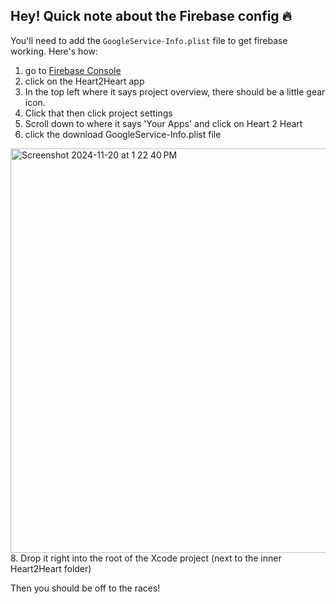 ## Hey! Quick note about the Firebase config 🔥

You'll need to add the `GoogleService-Info.plist` file to get firebase working. Here's how:

1. go to [Firebase Console](https://console.firebase.google.com/)
2. click on the Heart2Heart app
3. In the top left where it says project overview, there should be a little gear icon.
4. Click that then click project settings
5. Scroll down to where it says 'Your Apps' and click on Heart 2 Heart
6. click the download GoogleService-Info.plist file
<img width="647" alt="Screenshot 2024-11-20 at 1 22 40 PM" src="https://github.com/user-attachments/assets/ca630406-aa98-4c3f-979f-ee00fc712b40">
8. Drop it right into the root of the Xcode project (next to the inner Heart2Heart folder)

Then you should be off to the races!
